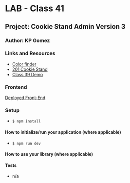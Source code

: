 # LAB - Class 41
## Project: Cookie Stand Admin Version 3
### Author: KP Gomez
### Links and Resources
- [Color finder](https://redketchup.io/color-picker)
- [201 Cookie Stand](https://github.com/kpgomez/cookie-stand/blob/main/README.md)
- [Class 39 Demo](https://github.com/codefellows/seattle-code-python-401n8/tree/main/class-39/in-class-demo)

### Frontend
[Deployed Front-End](cookie-stand-admin-phi-hazel.vercel.app)

### Setup
- `$ npm install`

#### How to initialize/run your application (where applicable)

- `$ npm run dev`

#### How to use your library (where applicable)

#### Tests
- n/a